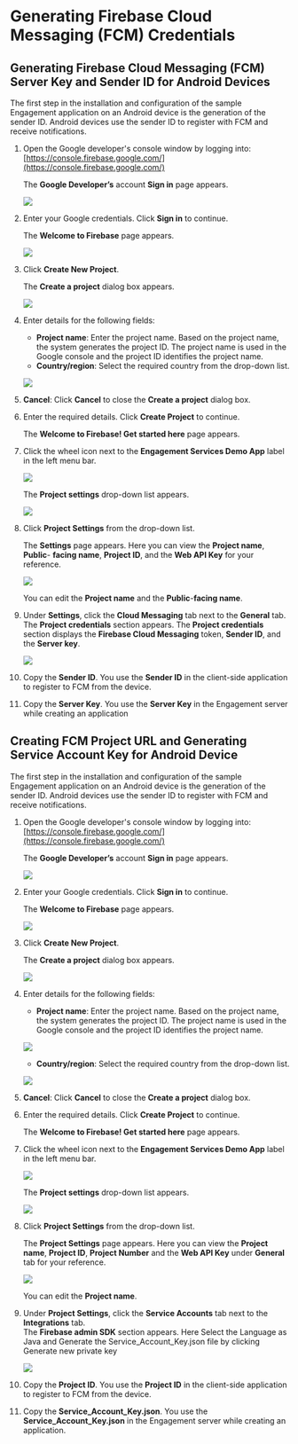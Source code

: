                             

Generating Firebase Cloud Messaging (FCM) Credentials
=====================================================

Generating Firebase Cloud Messaging (FCM) Server Key and Sender ID for Android Devices
-----------------------------------------------------------------------------------------

The first step in the installation and configuration of the sample Engagement application on an Android device is the generation of the sender ID. Android devices use the sender ID to register with FCM and receive notifications.

1.  Open the Google developer's console window by logging into: [https://console.firebase.google.com/](https://console.firebase.google.com/)
    
    The **Google Developer’s** account **Sign in** page appears.
    
    ![](Resources/Images/newgcm1.png)
    
2.  Enter your Google credentials. Click **Sign in** to continue.
    
    The **Welcome to Firebase** page appears.
    
    ![](Resources/Images/newgcm2_579x204.png)
    
3.  Click **Create New Project**.
    
    The **Create a project** dialog box appears.
    
    ![](Resources/Images/newgcm3.png)
    
4.  Enter details for the following fields:
    
    *   **Project name**: Enter the project name. Based on the project name, the system generates the project ID. The project name is used in the Google console and the project ID identifies the project name.
    *   **Country/region**: Select the required country from the drop-down list.
    
    ![](Resources/Images/newgcm4.png)
    
5.  **Cancel**: Click **Cancel** to close the **Create a project** dialog box.
6.  Enter the required details. Click **Create Project** to continue.
    
    The **Welcome to Firebase! Get started here** page appears.
    
7.  Click the wheel icon next to the **Engagement Services Demo App** label in the left menu bar.
    
    ![](Resources/Images/wheelfirebase.png)
    
    The **Project settings** drop-down list appears.
    
    ![](Resources/Images/newgcm5_580x286.png)
    
8.  Click **Project Settings** from the drop-down list.
    
    The **Settings** page appears. Here you can view the **Project name**, **Public**\- **facing name**, **Project ID**, and the **Web API Key** for your reference.
    
    ![](Resources/Images/newgcm6_577x264.png)
    
    You can edit the **Project name** and the **Public**\-**facing name**.
    
9.  Under **Settings**, click the **Cloud Messaging** tab next to the **General** tab.  
    The **Project credentials** section appears. The **Project credentials** section displays the **Firebase Cloud Messaging** token, **Sender ID**, and the **Server key**.
    
    ![](Resources/Images/newgcm7_577x258.png)
    
10.  Copy the **Sender ID**. You use the **Sender ID** in the client-side application to register to FCM from the device.
11.  Copy the **Server Key**. You use the **Server Key** in the Engagement server while creating an application


Creating FCM Project URL and Generating Service Account Key for Android Device
--------------------------------------------------------------------------------

The first step in the installation and configuration of the sample Engagement application on an Android device is the generation of the sender ID. Android devices use the sender ID to register with FCM and receive notifications.

1.  Open the Google developer's console window by logging into: [https://console.firebase.google.com/](https://console.firebase.google.com/)
    
    The **Google Developer’s** account **Sign in** page appears.
    

    ![](Resources/Images/newfcmhttpv1_1.png)

    
2.  Enter your Google credentials. Click **Sign in** to continue.
    
    The **Welcome to Firebase** page appears.

    
    ![](Resources/Images/newfcmhttpv1_2_579x204.png)

    
3.  Click **Create New Project**.
    
    The **Create a project** dialog box appears.

    
    ![](Resources/Images/newfcmhttpv1_3.png)

    
4.  Enter details for the following fields:
    
    *   **Project name**: Enter the project name. Based on the project name, the system generates the project ID. The project name is used in the Google console and the project ID identifies the project name.


    ![](Resources/Images/newfcmht1pv1_4.png)


    *   **Country/region**: Select the required country from the drop-down list.
    

    ![](Resources/Images/newfcmhttpv1_5.png)

    
5.  **Cancel**: Click **Cancel** to close the **Create a project** dialog box.
6.  Enter the required details. Click **Create Project** to continue.
    
    The **Welcome to Firebase! Get started here** page appears.
    
7.  Click the wheel icon next to the **Engagement Services Demo App** label in the left menu bar.

    
    ![](Resources/Images/wheelfirebasehttpv1.png)

    
    The **Project settings** drop-down list appears.
    

    ![](Resources/Images/newfcmhttpv15_580x286.png)

    
8.  Click **Project Settings** from the drop-down list.
    
    The **Project Settings** page appears. Here you can view the **Project name**, **Project ID**, **Project Number** and the **Web API Key** under **General** tab for your reference.
    

    ![](Resources/Images/newfcmhttpv16_577x264.png)

    
    You can edit the **Project name**.
    
9.  Under **Project Settings**, click the **Service Accounts** tab next to the **Integrations** tab.  
    The **Firebase admin SDK** section appears. Here Select the Language as Java and Generate the Service_Account_Key.json file by clicking Generate new private key
    

    ![](Resources/Images/newfcmhttpv17_577x258.png)
    
    
10.  Copy the **Project ID**. You use the **Project ID** in the client-side application to register to FCM from the device.
11.  Copy the **Service_Account_Key.json**. You use the **Service_Account_Key.json** in the Engagement server while creating an application.